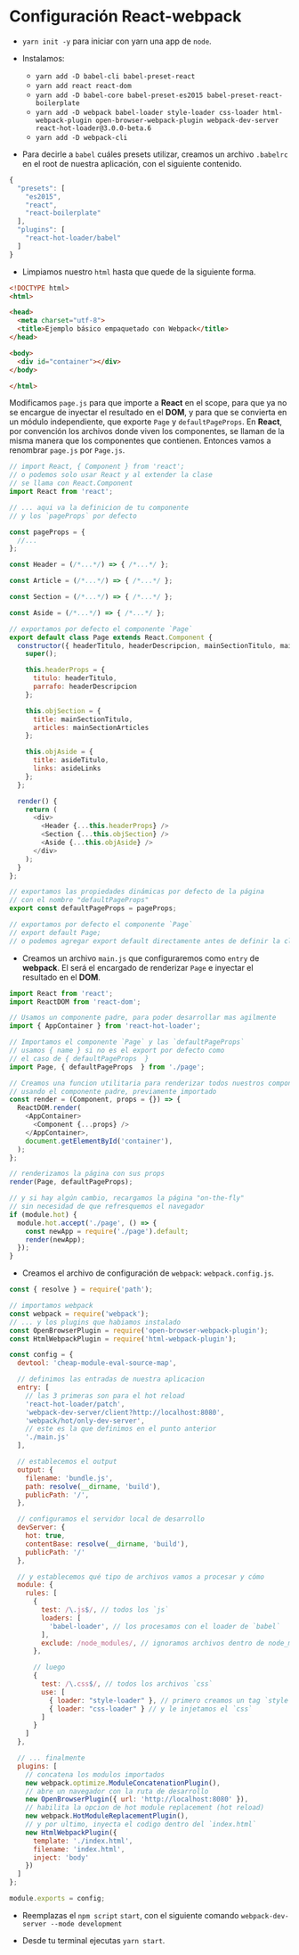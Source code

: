 # Configuración React-webpack

* `yarn init -y` para iniciar con yarn una app de `node`.

* Instalamos: 
  * `yarn add -D babel-cli babel-preset-react`
  * `yarn add react react-dom`
  * `yarn add -D babel-core babel-preset-es2015 babel-preset-react-boilerplate`
  * `yarn add -D webpack babel-loader style-loader css-loader html-webpack-plugin open-browser-webpack-plugin webpack-dev-server react-hot-loader@3.0.0-beta.6`
  * `yarn add -D webpack-cli`

* Para decirle a `babel` cuáles presets utilizar, creamos un archivo `.babelrc` en el root de nuestra aplicación, con el siguiente contenido.

```js
{
  "presets": [
    "es2015",
    "react",
    "react-boilerplate"
  ],
  "plugins": [
    "react-hot-loader/babel"
  ]
}
```
* Limpiamos nuestro `html` hasta que quede de la siguiente forma.

```html
<!DOCTYPE html>
<html>

<head>
  <meta charset="utf-8">
  <title>Ejemplo básico empaquetado con Webpack</title>
</head>

<body>
  <div id="container"></div>
</body>

</html>
```

Modificamos `page.js` para que importe a **React** en el scope, para que ya no se encargue de inyectar el resultado en el **DOM**, y para que se convierta en un módulo independiente, que exporte `Page` y `defaultPageProps`. En **React**, por convención los archivos donde viven los componentes, se llaman de la misma manera que los componentes que contienen. Entonces vamos a renombrar `page.js` por `Page.js`.

```js
// import React, { Component } from 'react';
// o podemos solo usar React y al extender la clase
// se llama con React.Component
import React from 'react';

// ... aqui va la definicion de tu componente
// y los `pageProps` por defecto

const pageProps = {
  //...
};

const Header = (/*...*/) => { /*...*/ };

const Article = (/*...*/) => { /*...*/ };

const Section = (/*...*/) => { /*...*/ };

const Aside = (/*...*/) => { /*...*/ };

// exportamos por defecto el componente `Page`
export default class Page extends React.Component {
  constructor({ headerTitulo, headerDescripcion, mainSectionTitulo, mainSectionArticles, asideTitulo, asideLinks }) {
    super();

    this.headerProps = {
      titulo: headerTitulo,
      parrafo: headerDescripcion
    };

    this.objSection = {
      title: mainSectionTitulo,
      articles: mainSectionArticles
    };

    this.objAside = {
      title: asideTitulo,
      links: asideLinks
    };
  };

  render() {
    return (
      <div>
        <Header {...this.headerProps} />
        <Section {...this.objSection} />
        <Aside {...this.objAside} />
      </div>
    );
  }
};

// exportamos las propiedades dinámicas por defecto de la página
// con el nombre "defaultPageProps"
export const defaultPageProps = pageProps;

// exportamos por defecto el componente `Page`
// export default Page;
// o podemos agregar export default directamente antes de definir la clase.
```

* Creamos un archivo `main.js` que configuraremos como `entry` de **webpack**. El será el encargado de renderizar `Page` e inyectar el resultado en el **DOM**.
```js
import React from 'react';
import ReactDOM from 'react-dom';

// Usamos un componente padre, para poder desarrollar mas agilmente
import { AppContainer } from 'react-hot-loader';

// Importamos el componente `Page` y las `defaultPageProps`
// usamos { name } si no es el export por defecto como 
// el caso de { defaultPageProps  }
import Page, { defaultPageProps  } from './page';

// Creamos una funcion utilitaria para renderizar todos nuestros componentes
// usando el componente padre, previamente importado
const render = (Component, props = {}) => {
  ReactDOM.render(
    <AppContainer>
      <Component {...props} />
    </AppContainer>,
    document.getElementById('container'),
  );
};

// renderizamos la página con sus props
render(Page, defaultPageProps);

// y si hay algún cambio, recargamos la página "on-the-fly"
// sin necesidad de que refresquemos el navegador
if (module.hot) {
  module.hot.accept('./page', () => {
    const newApp = require('./page').default;
    render(newApp);
  });
}
```

* Creamos el archivo de configuración de `webpack`: `webpack.config.js`.
```js
const { resolve } = require('path');

// importamos webpack
const webpack = require('webpack');
// ... y los plugins que habiamos instalado
const OpenBrowserPlugin = require('open-browser-webpack-plugin');
const HtmlWebpackPlugin = require('html-webpack-plugin');

const config = {
  devtool: 'cheap-module-eval-source-map',

  // definimos las entradas de nuestra aplicacion
  entry: [
    // las 3 primeras son para el hot reload
    'react-hot-loader/patch',
    'webpack-dev-server/client?http://localhost:8080',
    'webpack/hot/only-dev-server',
    // este es la que definimos en el punto anterior
    './main.js'
  ],

  // establecemos el output
  output: {
    filename: 'bundle.js',
    path: resolve(__dirname, 'build'),
    publicPath: '/',
  },

  // configuramos el servidor local de desarrollo
  devServer: {
    hot: true,
    contentBase: resolve(__dirname, 'build'),
    publicPath: '/'
  },

  // y establecemos qué tipo de archivos vamos a procesar y cómo
  module: {
    rules: [
      {
        test: /\.js$/, // todos los `js`
        loaders: [
          'babel-loader', // los procesamos con el loader de `babel`
        ],
        exclude: /node_modules/, // ignoramos archivos dentro de node_modules
      },

      // luego
      {
        test: /\.css$/, // todos los archivos `css`
        use: [
          { loader: "style-loader" }, // primero creamos un tag `style`
          { loader: "css-loader" } // y le injetamos el `css`
        ]
      }
    ]
  },

  // ... finalmente
  plugins: [
    // concatena los modulos importados
    new webpack.optimize.ModuleConcatenationPlugin(),
    // abre un navegador con la ruta de desarrollo
    new OpenBrowserPlugin({ url: 'http://localhost:8080' }),
    // habilita la opcion de hot module replacement (hot reload)
    new webpack.HotModuleReplacementPlugin(),
    // y por ultimo, inyecta el codigo dentro del `index.html`
    new HtmlWebpackPlugin({
      template: './index.html',
      filename: 'index.html',
      inject: 'body'
    })
  ]
};

module.exports = config;
```

* Reemplazas el `npm script` `start`, con el siguiente comando `webpack-dev-server --mode development`

* Desde tu terminal ejecutas `yarn start`.

